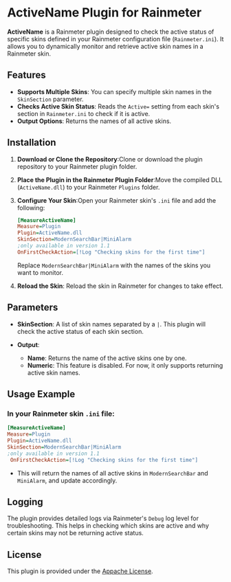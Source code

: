 # ActiveName Plugin for Rainmeter

**ActiveName** is a Rainmeter plugin designed to check the active status of specific skins defined in your Rainmeter configuration file (`Rainmeter.ini`). It allows you to dynamically monitor and retrieve active skin names in a Rainmeter skin.

## Features

- **Supports Multiple Skins**: You can specify multiple skin names in the `SkinSection` parameter.
- **Checks Active Skin Status**: Reads the `Active=` setting from each skin's section in `Rainmeter.ini` to check if it is active.
- **Output Options**: Returns the names of all active skins.

## Installation

1. **Download or Clone the Repository**:Clone or download the plugin repository to your Rainmeter plugin folder.
2. **Place the Plugin in the Rainmeter Plugin Folder**:Move the compiled DLL (`ActiveName.dll`) to your Rainmeter `Plugins` folder.
3. **Configure Your Skin**:Open your Rainmeter skin's `.ini` file and add the following:

   ```ini
   [MeasureActiveName]
   Measure=Plugin
   Plugin=ActiveName.dll
   SkinSection=ModernSearchBar|MiniAlarm
   ;only available in version 1.1
   OnFirstCheckAction=[!Log "Checking skins for the first time"]
   ```

   Replace `ModernSearchBar|MiniAlarm` with the names of the skins you want to monitor.
4. **Reload the Skin**:
   Reload the skin in Rainmeter for changes to take effect.

## Parameters

- **SkinSection**: A list of skin names separated by a `|`. This plugin will check the active status of each skin section.
- **Output**:

  - **Name**: Returns the name of the active skins one by one.
  - **Numeric**: This feature is disabled. For now, it only supports returning active skin names.

## Usage Example

### In your Rainmeter skin `.ini` file:

```ini
[MeasureActiveName]
Measure=Plugin
Plugin=ActiveName.dll
SkinSection=ModernSearchBar|MiniAlarm
;only available in version 1.1
 OnFirstCheckAction=[!Log "Checking skins for the first time"]
```

- This will return the names of all active skins in `ModernSearchBar` and `MiniAlarm`, and update accordingly.

## Logging

The plugin provides detailed logs via Rainmeter's `Debug` log level for troubleshooting. This helps in checking which skins are active and why certain skins may not be returning active status.

## License

This plugin is provided under the [Appache License](LICENSE).
